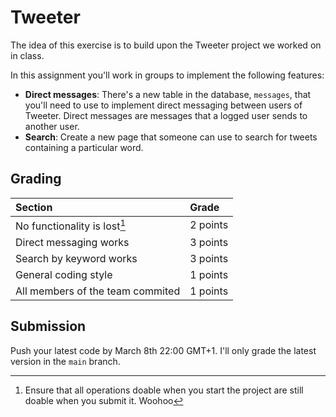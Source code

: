 # Tweeter

The idea of this exercise is to build upon the Tweeter project we
worked on in class.

In this assignment you'll work in groups to implement the following
features:

- **Direct messages**: There's a new table in the database,
  `messages`, that you'll need to use to implement direct messaging
  between users of Tweeter.  Direct messages are messages that a
  logged user sends to another user.
- **Search**: Create a new page that someone can use to search for
  tweets containing a particular word.

## Grading

| **Section**                      | **Grade** |
|:---------------------------------|:----------|
| No functionality is lost[^1]     | 2 points  |
| Direct messaging works           | 3 points  |
| Search by keyword works          | 3 points  |
| General coding style             | 1 points  |
| All members of the team commited | 1 points  |

## Submission

Push your latest code by March 8th 22:00 GMT+1.  I'll only grade the
latest version in the `main` branch.

[^1]: Ensure that all operations doable when you start the project are still doable when you submit it.
Woohoo
